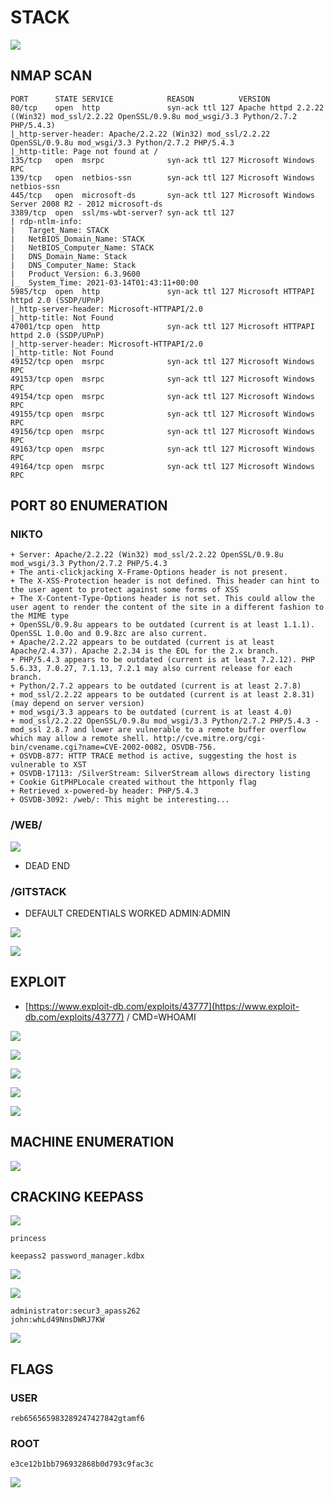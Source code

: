 # STACK

![](../.gitbook/assets/7842398ec07c485ea967912a0c69749e.png)

## NMAP SCAN

```text
PORT      STATE SERVICE            REASON          VERSION
80/tcp    open  http               syn-ack ttl 127 Apache httpd 2.2.22 ((Win32) mod_ssl/2.2.22 OpenSSL/0.9.8u mod_wsgi/3.3 Python/2.7.2 PHP/5.4.3)
|_http-server-header: Apache/2.2.22 (Win32) mod_ssl/2.2.22 OpenSSL/0.9.8u mod_wsgi/3.3 Python/2.7.2 PHP/5.4.3
|_http-title: Page not found at /
135/tcp   open  msrpc              syn-ack ttl 127 Microsoft Windows RPC
139/tcp   open  netbios-ssn        syn-ack ttl 127 Microsoft Windows netbios-ssn
445/tcp   open  microsoft-ds       syn-ack ttl 127 Microsoft Windows Server 2008 R2 - 2012 microsoft-ds
3389/tcp  open  ssl/ms-wbt-server? syn-ack ttl 127
| rdp-ntlm-info: 
|   Target_Name: STACK
|   NetBIOS_Domain_Name: STACK
|   NetBIOS_Computer_Name: STACK
|   DNS_Domain_Name: Stack
|   DNS_Computer_Name: Stack
|   Product_Version: 6.3.9600
|_  System_Time: 2021-03-14T01:43:11+00:00
5985/tcp  open  http               syn-ack ttl 127 Microsoft HTTPAPI httpd 2.0 (SSDP/UPnP)
|_http-server-header: Microsoft-HTTPAPI/2.0
|_http-title: Not Found
47001/tcp open  http               syn-ack ttl 127 Microsoft HTTPAPI httpd 2.0 (SSDP/UPnP)
|_http-server-header: Microsoft-HTTPAPI/2.0
|_http-title: Not Found
49152/tcp open  msrpc              syn-ack ttl 127 Microsoft Windows RPC
49153/tcp open  msrpc              syn-ack ttl 127 Microsoft Windows RPC
49154/tcp open  msrpc              syn-ack ttl 127 Microsoft Windows RPC
49155/tcp open  msrpc              syn-ack ttl 127 Microsoft Windows RPC
49156/tcp open  msrpc              syn-ack ttl 127 Microsoft Windows RPC
49163/tcp open  msrpc              syn-ack ttl 127 Microsoft Windows RPC
49164/tcp open  msrpc              syn-ack ttl 127 Microsoft Windows RPC
```

## PORT 80 ENUMERATION

### NIKTO

```text
+ Server: Apache/2.2.22 (Win32) mod_ssl/2.2.22 OpenSSL/0.9.8u mod_wsgi/3.3 Python/2.7.2 PHP/5.4.3
+ The anti-clickjacking X-Frame-Options header is not present.
+ The X-XSS-Protection header is not defined. This header can hint to the user agent to protect against some forms of XSS
+ The X-Content-Type-Options header is not set. This could allow the user agent to render the content of the site in a different fashion to the MIME type
+ OpenSSL/0.9.8u appears to be outdated (current is at least 1.1.1). OpenSSL 1.0.0o and 0.9.8zc are also current.
+ Apache/2.2.22 appears to be outdated (current is at least Apache/2.4.37). Apache 2.2.34 is the EOL for the 2.x branch.
+ PHP/5.4.3 appears to be outdated (current is at least 7.2.12). PHP 5.6.33, 7.0.27, 7.1.13, 7.2.1 may also current release for each branch.
+ Python/2.7.2 appears to be outdated (current is at least 2.7.8)
+ mod_ssl/2.2.22 appears to be outdated (current is at least 2.8.31) (may depend on server version)
+ mod_wsgi/3.3 appears to be outdated (current is at least 4.0)
+ mod_ssl/2.2.22 OpenSSL/0.9.8u mod_wsgi/3.3 Python/2.7.2 PHP/5.4.3 - mod_ssl 2.8.7 and lower are vulnerable to a remote buffer overflow which may allow a remote shell. http://cve.mitre.org/cgi-bin/cvename.cgi?name=CVE-2002-0082, OSVDB-756.
+ OSVDB-877: HTTP TRACE method is active, suggesting the host is vulnerable to XST
+ OSVDB-17113: /SilverStream: SilverStream allows directory listing
+ Cookie GitPHPLocale created without the httponly flag
+ Retrieved x-powered-by header: PHP/5.4.3
+ OSVDB-3092: /web/: This might be interesting...
```

### /WEB/

![](../.gitbook/assets/84fabf02777a4b53bb4e0f8b3afddc99.png)

* DEAD END

### /GITSTACK

* DEFAULT CREDENTIALS WORKED ADMIN:ADMIN

![](../.gitbook/assets/f751576ab4724c729cd3dea7bc946984.png)

![](../.gitbook/assets/abebe9e57d2e485e9c5a13e8566b623c.png)

## EXPLOIT

* [https://www.exploit-db.com/exploits/43777](https://www.exploit-db.com/exploits/43777) / CMD=WHOAMI

![](../.gitbook/assets/d477ee02dd4d4ceea9e7709e8e03fe6f.png)

![](../.gitbook/assets/ea155a1a2e4c490c9727ca283c250013.png)

![](../.gitbook/assets/19d23fbe0585499789b1d6a6bb784267.png)

![](../.gitbook/assets/46d76c2694ef4afb8e06ea53470d64c2.png)

![](../.gitbook/assets/02e462912f364ec99d5110c384993972.png)

## MACHINE ENUMERATION

![](../.gitbook/assets/51b77ddab7c4402c960c328a719a5263.png)

## CRACKING KEEPASS

![](../.gitbook/assets/92d8974ee09f40b08e10e74258007719.png)

```text
princess
```

```text
keepass2 password_manager.kdbx
```

![](../.gitbook/assets/d259fa69f4d44295980c513addda26fb.png)

![](../.gitbook/assets/08ee23b75f154df1bb7c9fcc715561a9.png)

```text
administrator:secur3_apass262
john:whLd49NnsDWRJ7KW
```

![](../.gitbook/assets/750cd40aaa614153a297027a040c6fe0.png)

## FLAGS

### USER

```text
reb656565983289247427842gtamf6
```

### ROOT

```text
e3ce12b1bb796932868b0d793c9fac3c
```

![](../.gitbook/assets/f32977a349284be88d518e76148423c6.png)

